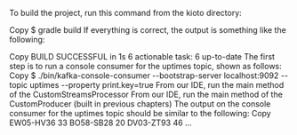 To build the project, run this command from the kioto directory:

Copy
$ gradle build
If everything is correct, the output is something like the following:

Copy
BUILD SUCCESSFUL in 1s
6 actionable task: 6 up-to-date
The first step is to run a console consumer for the uptimes topic, shown as follows:
Copy
$ ./bin/kafka-console-consumer --bootstrap-server localhost:9092 
--topic uptimes --property print.key=true
From our IDE, run the main method of the CustomStreamsProcessor
From our IDE, run the main method of the CustomProducer (built in previous chapters)
The output on the console consumer for the uptimes topic should be similar to the following:
Copy
      EW05-HV36 33
      BO58-SB28 20
      DV03-ZT93 46
      ...